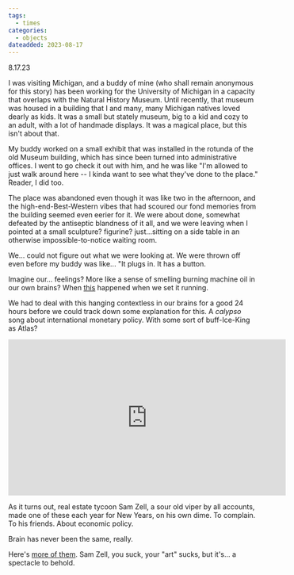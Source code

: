 ```yaml
---
tags:
  - times
categories:
  - objects
dateadded: 2023-08-17
---
```

8.17.23

I was visiting Michigan, and a buddy of mine (who shall remain anonymous for this story) has been working for the University of Michigan in a capacity that overlaps with the Natural History Museum. Until recently, that museum was housed in a building that I and many, many Michigan natives loved dearly as kids. It was a small but stately museum, big to a kid and cozy to an adult, with a lot of handmade displays. It was a magical place, but this isn't about that.

My buddy worked on a small exhibit that was installed in the rotunda of the old Museum building, which has since been turned into administrative offices. I went to go check it out with him, and he was like "I'm allowed to just walk around here -- I kinda want to see what they've done to the place." Reader, I did too.

The place was abandoned even though it was like two in the afternoon, and the high-end-Best-Western vibes that had scoured our fond memories from the building seemed even eerier for it. We were about done, somewhat defeated by the antiseptic blandness of it all, and we were leaving when I pointed at a small sculpture? figurine? just...sitting on a side table in an otherwise impossible-to-notice waiting room.

We... could not figure out what we were looking at. We were thrown off even before my buddy was like... "It plugs in. It has a button.

Imagine our... feelings? More like a sense of smelling burning machine oil in our own brains? When [this](https://drive.google.com/file/d/1eym082C0stDcfmZ2Fg7-VxkMRUpcZsWJ/view?usp=drive_link) happened when we set it running.

We had to deal with this hanging contextless in our brains for a good 24 hours before we could track down some explanation for this. A *calypso* song about international monetary policy. With some sort of buff-Ice-King as Atlas?

<iframe width="560" height="315" src="https://www.youtube.com/embed/J2g0Ca9NYj0?si=x-kLFC3Iog0EM0pO" title="YouTube video player" frameborder="0" allow="accelerometer; autoplay; clipboard-write; encrypted-media; gyroscope; picture-in-picture; web-share" referrerpolicy="strict-origin-when-cross-origin" allowfullscreen></iframe>

As it turns out, real estate tycoon Sam Zell, a sour old viper by all accounts, made one of these each year for New Years, on his own dime. To complain. To his friends. About economic policy.

Brain has never been the same, really.

Here's [more of them](https://www.youtube.com/playlist?list=PLlsggjgRAuDv8vETV8DHQqFeWGEK4Xme3). Sam Zell, you suck, your "art" sucks, but it's... a spectacle to behold.

